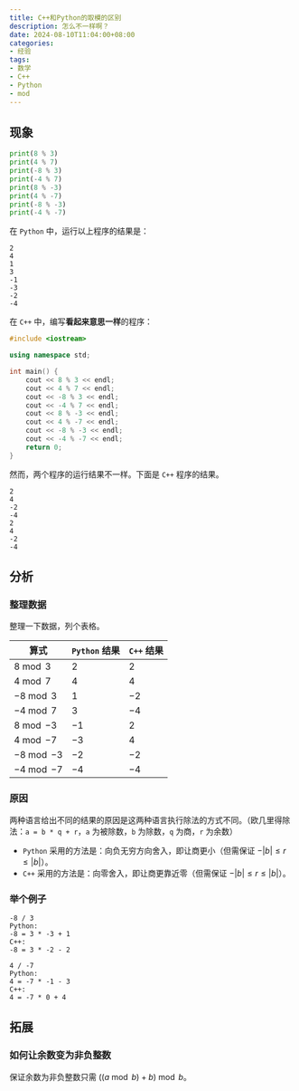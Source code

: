 ```yaml
---
title: C++和Python的取模的区别
description: 怎么不一样啊？
date: 2024-08-10T11:04:00+08:00
categories:
- 经验
tags:
- 数学
- C++
- Python
- mod
---
```


## 现象

```python
print(8 % 3)
print(4 % 7)
print(-8 % 3)
print(-4 % 7)
print(8 % -3)
print(4 % -7)
print(-8 % -3)
print(-4 % -7)
```
在 `Python` 中，运行以上程序的结果是：
```
2
4
1
3
-1
-3
-2
-4
```

在 `C++` 中，编写**看起来意思一样**的程序：
```c++
#include <iostream>

using namespace std;

int main() {
	cout << 8 % 3 << endl;
	cout << 4 % 7 << endl;
	cout << -8 % 3 << endl;
	cout << -4 % 7 << endl;
	cout << 8 % -3 << endl;
	cout << 4 % -7 << endl;
	cout << -8 % -3 << endl;
	cout << -4 % -7 << endl;
	return 0;
}
```
然而，两个程序的运行结果不一样。下面是 `C++` 程序的结果。
```
2
4
-2
-4
2
4
-2
-4
```

## 分析

### 整理数据

整理一下数据，列个表格。

| 算式 | `Python` 结果 | `C++` 结果 |
| --- | --- | --- |
| $8 \bmod 3$ | $2$ | $2$ |
| $4 \bmod 7$ | $4$ | $4$ |
| $-8 \bmod 3$ | $1$ | $-2$ |
| $-4 \bmod 7$ | $3$ | $-4$ |
| $8 \bmod -3$ | $-1$ | $2$ |
| $4 \bmod -7$ | $-3$ | $4$ |
| $-8 \bmod -3$ | $-2$ | $-2$ |
| $-4 \bmod -7$ | $-4$ | $-4$ |

### 原因

两种语言给出不同的结果的原因是这两种语言执行除法的方式不同。（欧几里得除法：`a = b * q + r`，`a` 为被除数，`b` 为除数，`q` 为商，`r` 为余数）

- `Python` 采用的方法是：向负无穷方向舍入，即让商更小（但需保证 $-|b| \le r \le |b|$）。
- `C++` 采用的方法是：向零舍入，即让商更靠近零（但需保证 $-|b| \le r \le |b|$）。

### 举个例子

```
-8 / 3
Python:
-8 = 3 * -3 + 1
C++:
-8 = 3 * -2 - 2
```
```
4 / -7
Python:
4 = -7 * -1 - 3
C++:
4 = -7 * 0 + 4
```

## 拓展

### 如何让余数变为非负整数

保证余数为非负整数只需 $((a \bmod b) + b) \bmod b$。
